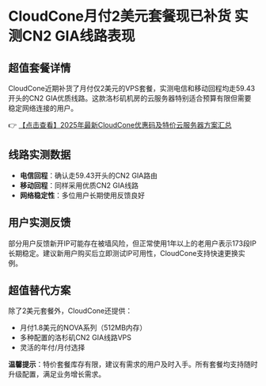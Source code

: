 # CloudCone月付2美元套餐现已补货 实测CN2 GIA线路表现

## 超值套餐详情
CloudCone近期补货了月付仅2美元的VPS套餐，实测电信和移动回程均走59.43开头的CN2 GIA优质线路。这款洛杉矶机房的云服务器特别适合预算有限但需要稳定网络连接的用户。

👉 [【点击查看】2025年最新CloudCone优惠码及特价云服务器方案汇总](https://bit.ly/Cloudcone)

## 线路实测数据
- **电信回程**：确认走59.43开头的CN2 GIA路由
- **移动回程**：同样采用优质CN2 GIA线路
- **网络稳定性**：多位用户长期使用反馈良好

## 用户实测反馈
部分用户反馈新开IP可能存在被墙风险，但正常使用1年以上的老用户表示173段IP长期稳定。建议新用户购买后立即测试IP可用性，CloudCone支持快速更换实例。

## 超值替代方案
除了2美元套餐外，CloudCone还提供：
- 月付1.8美元的NOVA系列（512MB内存）
- 多种配置的洛杉矶CN2 GIA线路VPS
- 灵活的年付/月付选择

**温馨提示**：特价套餐库存有限，建议有需求的用户及时入手。所有套餐均支持随时升级配置，满足业务增长需求。